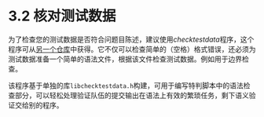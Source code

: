 # 3.2 核对测试数据

为了检查您的测试数据是否符合问题目陈述，建议使用*checktestdata*程序，这个程序可从[另一个仓库](https://github.com/DOMjudge/checktestdata)中获得。它不仅可以检查简单的（空格）格式错误，还必须为测试数据准备一个简单的语法文件，根据该文件检查测试数据。例如用于边界检查。

该程序基于单独的库`libchecktestdata.h`构建，可用于编写特判脚本中的语法检查部分，可以轻松处理验证队伍的提交输出在语法上有效的繁琐任务，剩下语义验证交给别的程序。